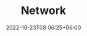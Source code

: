 ---
title: "Network"
date: 2022-10-23T08:06:25+06:00
description: Network Setup in ESXi
menu:
  sidebar:
    name: Network 
    identifier: Network
    parent: setup
    weight: 10

tags: ["Homelab","Network","SIEM"]
categories: ["Basic"]
---